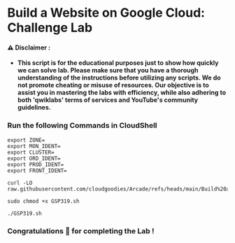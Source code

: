 #  Build a Website on Google Cloud: Challenge Lab


#### ⚠️ Disclaimer :
- **This script is for the educational purposes just to show how quickly we can solve lab. Please make sure that you have a thorough understanding of the instructions before utilizing any scripts. We do not promote cheating or  misuse of resources. Our objective is to assist you in mastering the labs with efficiency, while also adhering to both 'qwiklabs' terms of services and YouTube's community guidelines.**

### Run the following Commands in CloudShell 

```
export ZONE=
export MON_IDENT=
export CLUSTER=
export ORD_IDENT=
export PROD_IDENT=
export FRONT_IDENT=
```

```
curl -LO raw.githubusercontent.com/cloudgoodies/Arcade/refs/heads/main/Build%20a%20Website%20on%20Google%20Cloud%3A%20Challenge%20Lab/GSP319.sh

sudo chmod +x GSP319.sh

./GSP319.sh
```

### Congratulations 🎉 for completing the Lab !
